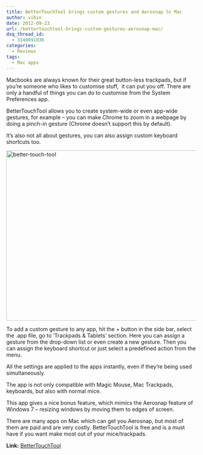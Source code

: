 ```yaml
---
title: BetterTouchTool brings custom gestures and Aerosnap to Mac
author: vibin
date: 2012-09-23
url: /bettertouchtool-brings-custom-gestures-aerosnap-mac/
dsq_thread_id:
  - 3140091036
categories:
  - Reviews
tags:
  - Mac apps
---
```

Macbooks are always known for their great button-less trackpads, but if you&#8217;re someone who likes to customise stuff,  it can put you off. There are only a handful of things you can do to customise from the System Preferences app.

BetterTouchTool allows you to create system-wide or even app-wide gestures, for example &#8211; you can make Chrome to zoom in a webpage by doing a pinch-in gesture (Chrome doesn&#8217;t support this by default).

It&#8217;s also not all about gestures, you can also assign custom keyboard shortcuts too.

[<img class="aligncenter size-medium wp-image-62504" title="BetterTouchTool" src="http://cdn.devilsworkshop.org/files/2012/09/BetterTouchTool-600x450.jpg" alt="better-touch-tool" width="600" height="450" />][1]

To add a custom gesture to any app, hit the + button in the side bar, select the .app file, go to &#8216;Trackpads & Tablets&#8217; section. Here you can assign a gesture from the drop-down list or even create a new gesture. Then you can assign the keyboard shortcut or just select a predefined action from the menu.

All the settings are applied to the apps instantly, even if they&#8217;re being used simultaneously.

The app is not only compatible with Magic Mouse, Mac Trackpads, keyboards, but also with normal mice.

This app gives a nice bonus feature, which mimics the Aerosnap feature of Windows 7 &#8211; resizing windows by moving them to edges of screen.

There are many apps on Mac which can get you Aerosnap, but most of them are paid and are very costly. BetterTouchTool is free and is a must have if you want make most out of your mice/trackpads.

**Link:** <a href="http://blog.boastr.net/?page_id=1722" onclick="_gaq.push(['_trackEvent', 'outbound-article', 'http://blog.boastr.net/?page_id=1722', 'BetterTouchTool']);" >BetterTouchTool</a>

 [1]: http://cdn.devilsworkshop.org/files/2012/09/BetterTouchTool.jpg
